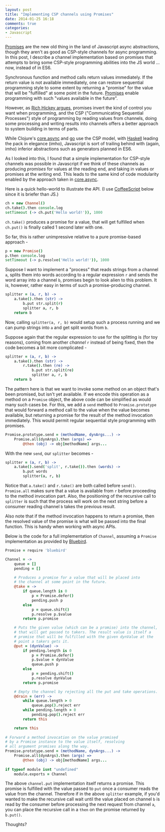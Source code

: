 ```yaml
---
layout: post
title: "Implementing CSP channels using Promises"
date: 2014-01-25 16:18
comments: true
categories: 
- Javascript
---
```


[Promises] are the new old thing in the land of Javascript async abstractions,
though they aren't as good as CSP-style channels for async programming. In this
post, I describe a channel implementation based on promises that attempts to
bring some CSP-style programming abilities into the JS world ... now, instead
of in ES6.

<!-- more -->

Synchronous function and method calls return values immediately. If the
return value is not available immediately, one can restore sequential
programming style to some extent by returning a "promise" for the value that will
be "fulfilled" at some point in the future. [Promises] enable programming
with such "values available in the future".

However, as [Rich Hickey argues], promises invert the kind of control you want
when programming, and the CSP ("Communicating Sequential Processes") style of
programming by reading values from channels, doing some processing and writing
results into channels offers a better approach to system building in terms of
parts.

While Clojure's [core.async] and [go] use the CSP model, with [Haskell] leading the
pack in elegance (imho), Javascript is sort of trailing behind with (again, imho)
inferior abstractions such as generators planned in ES6.

As I looked into this, I found that a simple implementation for CSP-style
channels was possible in Javascript if we think of these channels as producing
*promises* for values at the reading end, and taking in values or promises
at the writing end. This leads to the same kind of code modularity enabled
by the approach taken in [core.async].

Here is a quick hello-world to illustrate the API. (I use [CoffeeScript] below
since it is briefer than JS.)

``` coffeescript
ch = new Channel()
ch.take().then console.log
setTimeout (-> ch.put('Hello world!')), 1000
```

`ch.take()` produces a promise for a value, that will get fulfilled when
`ch.put()` is finally called 1 second later with one.

So far, this is rather unimpressive relative to a pure promise-based approach -

``` coffeescript
p = new Promise()
p.then console.log
setTimeout (-> p.resolve('Hello world!')), 1000
```

Suppose I want to implement a "process" that reads strings from a channel
`a`, splits them into words according to a regular expression `r` and sends
the word array into a channel `b`, promises begin to look alien to this
problem. It is, however, rather easy in terms of such a promise-producing
channel.

``` coffeescript
splitter = (a, r, b) ->
    a.take().then (str) ->
        b.put str.split(r)
        splitter a, r, b
    return b
```

Now, calling `splitter(a, r, b)` would setup such a process running and we
can pump strings into `a` and get split words from `b`.

Suppose again that the regular expression to use for the splitting is
(for toy reasons), coming from another *channel* `r` instead of being
fixed, then the code becomes a bit more complicated -

``` coffeescript
splitter = (a, r, b) ->
    a.take().then (str) ->
        r.take().then (re) ->
            b.put str.split(re)
            splitter a, r, b
    return b
```

The pattern here is that we want to invoke some method on an object that's
been promised, but isn't yet available. If we encode this operation as a
method on a `Promise` object, the above code can be simplified as would
many such cases be. For this, we add a `send` method to `Promise.prototype`
that would forward a method call to the value when the value becomes
available, but returning a promise for the result of the method invocation
immediately. This would permit regular sequential style programming
with promises.

``` coffeescript 
Promise.prototype.send = (methodName, dynArgs...) ->
    Promise.all(dynArgs).then (args) =>
        @then (obj) -> obj[methodName] args...
```

With the new `send`, our `splitter` becomes -

``` coffeescript
splitter = (a, r, b) ->
    a.take().send('split', r.take()).then (words) ->
        b.put words
        splitter(a, r, b)
```

Notice that `a.take()` and `r.take()` are both called before `send()`.
`Promise.all` makes sure that a value is available from `r` before
proceeding to the method invocation part. Also, the positioning
of the recursive call to `splitter` is such that the process will
work on the next string before a consumer reading channel `b` takes
the previous result. 

Also note that if the method invocation happens to return a promise,
then the resolved value of the promise is what will be passed
into the final function. This is handy when working with async
APIs.

Below is the code for a full implementation of `Channel`, assuming
a `Promise` implementation as provided by [Bluebird].

``` coffeescript
Promise = require 'bluebird'

Channel = ->
    queue = []
    pending = []

    # Produces a promise for a value that will be placed into 
    # the channel at some point in the future.
    @take = ->
        if queue.length is 0
            p = Promise.defer()
            pending.push p
        else
            p = queue.shift()
            p.resolve p.$value
        return p.promise

    # Puts the given value (which can be a promise) into the channel, 
    # that will get passed to takers. The result value is itself a 
    # promise that will be fulfilled with the given dynValue at the 
    # point a takers gets it.
    @put = (dynValue) ->
        if pending.length is 0
            p = Promise.defer()
            p.$value = dynValue
            queue.push p
        else
            p = pending.shift()
            p.resolve dynValue
        return p.promise

    # Empty the channel by rejecting all the put and take operations.
    @drain = (err) ->
        while queue.length > 0
            queue.pop().reject err
        while pending.length > 0
            pending.pop().reject err
        return this

    return this
 
# Forward a method invocation on the value promised
# by a Promise instance to the value itself, resolving
# all argument promises along the way.
Promise.prototype.send = (methodName, dynArgs...) ->
    Promise.all(dynArgs).then (args) =>
        @then (obj) -> obj[methodName] args...
 
if typeof module isnt "undefined"
    module.exports = Channel
```

The above `channel.put` implementation itself returns a promise.
This promise is fulfilled with the value passed to `put` once
a consumer reads the value from the channel. Therefore if in the
above `splitter` example, if you'd wanted to make the recursive call
wait until the value placed on channel `b` is read by the consumer
before processing the next request from channel `a`, you can
place the recursive call in a `then` on the promise returned by
`b.put()`.

Thoughts?

[Bluebird]: https://github.com/petkaantonov/bluebird
[Promises]: http://promises-aplus.github.io/promises-spec/
[Rich Hickey argues]: http://www.infoq.com/presentations/clojure-core-async
[core.async]: https://github.com/clojure/core.async
[go]: http://golang.org/
[Haskell]: http://www.haskell.org
[CoffeeScript]: http://coffeescript.org/

